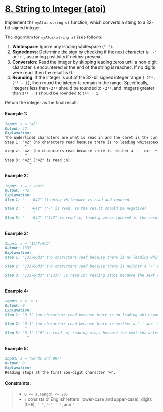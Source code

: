 # [**8. String to Integer (atoi)**](https://leetcode.com/problems/string-to-integer-atoi/description/)

Implement the `myAtoi(string s)` function, which converts a string to a 32-bit signed integer.

The algorithm for `myAtoi(string s)` is as follows:
1. **Whitespace:** Ignore any leading whitespace (`" "`).
2. **Signedness:** Determine the sign by checking if the next character is `'-'` or `'+'`, assuming positivity if neither present.
3. **Conversion:** Read the integer by skipping leading zeros until a non-digit character is encountered or the end of the string is reached. If no digits were read, then the result is 0.
4. **Rounding:** If the integer is out of the 32-bit signed integer range `[-2³¹, 2³¹ - 1]`, then round the integer to remain in the range. Specifically, integers less than `-2³¹` should be rounded to `-2³¹`, and integers greater than `2³¹ - 1` should be rounded to `2³¹ - 1`.

Return the integer as the final result.

#### **Example 1:**
```md
Input: s = "42"
Output: 42
Explanation:
The underlined characters are what is read in and the caret is the current reader position.
Step 1: "42" (no characters read because there is no leading whitespace)
         ^
Step 2: "42" (no characters read because there is neither a '-' nor '+')
         ^
Step 3: "42" ("42" is read in)
           ^
```

#### **Example 2:**
```md
Input: s = " -042"
Output: -42
Explanation:
Step 1: "   -042" (leading whitespace is read and ignored)
            ^
Step 2: "   -042" ('-' is read, so the result should be negative)
             ^
Step 3: "   -042" ("042" is read in, leading zeros ignored in the result)
               ^
```

#### **Example 3:**
```md
Input: s = "1337c0d3"
Output: 1337
Explanation:
Step 1: "1337c0d3" (no characters read because there is no leading whitespace)
         ^
Step 2: "1337c0d3" (no characters read because there is neither a '-' nor '+')
         ^
Step 3: "1337c0d3" ("1337" is read in; reading stops because the next character is a non-digit)
             ^
```

#### **Example 4:**
```md
Input: s = "0-1"
Output: 0
Explanation:
Step 1: "0-1" (no characters read because there is no leading whitespace)
         ^
Step 2: "0-1" (no characters read because there is neither a '-' nor '+')
         ^
Step 3: "0-1" ("0" is read in; reading stops because the next character is a non-digit)
          ^
```

#### **Example 5:**
```md
Input: s = "words and 987"
Output: 0
Explanation:
Reading stops at the first non-digit character 'w'.
```

#### **Constraints:**
> - `0 <= s.length <= 200`
> - `s` consists of English letters (lower-case and upper-case), digits (0-9), `' '`, `'+'`, `'-'`, and `'.'`.